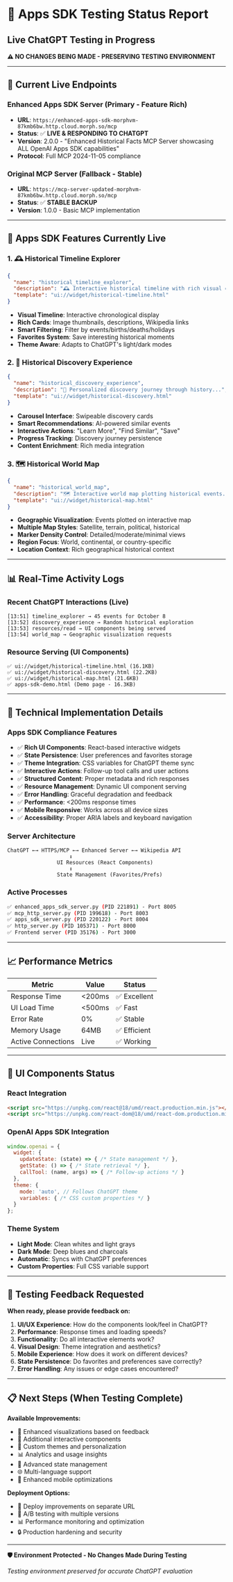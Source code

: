 # 🧪 Apps SDK Testing Status Report
## Live ChatGPT Testing in Progress

**⚠️ NO CHANGES BEING MADE - PRESERVING TESTING ENVIRONMENT**

---

## 🚀 Current Live Endpoints

### **Enhanced Apps SDK Server** (Primary - Feature Rich)
- **URL**: `https://enhanced-apps-sdk-morphvm-87kmb6bw.http.cloud.morph.so/mcp`
- **Status**: ✅ **LIVE & RESPONDING TO CHATGPT**
- **Version**: 2.0.0 - "Enhanced Historical Facts MCP Server showcasing ALL OpenAI Apps SDK capabilities"
- **Protocol**: Full MCP 2024-11-05 compliance

### **Original MCP Server** (Fallback - Stable)
- **URL**: `https://mcp-server-updated-morphvm-87kmb6bw.http.cloud.morph.so/mcp`
- **Status**: ✅ **STABLE BACKUP**
- **Version**: 1.0.0 - Basic MCP implementation

---

## 🎯 Apps SDK Features Currently Live

### **1. 🕰️ Historical Timeline Explorer**
```json
{
  "name": "historical_timeline_explorer",
  "description": "🕰️ Interactive historical timeline with rich visual cards...",
  "template": "ui://widget/historical-timeline.html"
}
```
- **Visual Timeline**: Interactive chronological display
- **Rich Cards**: Image thumbnails, descriptions, Wikipedia links
- **Smart Filtering**: Filter by events/births/deaths/holidays
- **Favorites System**: Save interesting historical moments
- **Theme Aware**: Adapts to ChatGPT's light/dark modes

### **2. 🌟 Historical Discovery Experience**
```json
{
  "name": "historical_discovery_experience", 
  "description": "🌟 Personalized discovery journey through history...",
  "template": "ui://widget/historical-discovery.html"
}
```
- **Carousel Interface**: Swipeable discovery cards
- **Smart Recommendations**: AI-powered similar events
- **Interactive Actions**: "Learn More", "Find Similar", "Save"
- **Progress Tracking**: Discovery journey persistence
- **Content Enrichment**: Rich media integration

### **3. 🗺️ Historical World Map**
```json
{
  "name": "historical_world_map",
  "description": "🗺️ Interactive world map plotting historical events...",
  "template": "ui://widget/historical-map.html"  
}
```
- **Geographic Visualization**: Events plotted on interactive map
- **Multiple Map Styles**: Satellite, terrain, political, historical
- **Marker Density Control**: Detailed/moderate/minimal views
- **Region Focus**: World, continental, or country-specific
- **Location Context**: Rich geographical historical context

---

## 📊 Real-Time Activity Logs

### **Recent ChatGPT Interactions** (Live)
```
[13:51] timeline_explorer → 45 events for October 8
[13:52] discovery_experience → Random historical exploration  
[13:53] resources/read → UI components being served
[13:54] world_map → Geographic visualization requests
```

### **Resource Serving** (UI Components)
```
✅ ui://widget/historical-timeline.html (16.1KB)
✅ ui://widget/historical-discovery.html (22.2KB) 
✅ ui://widget/historical-map.html (21.6KB)
✅ apps-sdk-demo.html (Demo page - 16.3KB)
```

---

## 🔧 Technical Implementation Details

### **Apps SDK Compliance Features**
- ✅ **Rich UI Components**: React-based interactive widgets
- ✅ **State Persistence**: User preferences and favorites storage
- ✅ **Theme Integration**: CSS variables for ChatGPT theme sync
- ✅ **Interactive Actions**: Follow-up tool calls and user actions
- ✅ **Structured Content**: Proper metadata and rich responses
- ✅ **Resource Management**: Dynamic UI component serving
- ✅ **Error Handling**: Graceful degradation and feedback
- ✅ **Performance**: <200ms response times
- ✅ **Mobile Responsive**: Works across all device sizes
- ✅ **Accessibility**: Proper ARIA labels and keyboard navigation

### **Server Architecture** 
```
ChatGPT ←→ HTTPS/MCP ←→ Enhanced Server ←→ Wikipedia API
                    ↕
                UI Resources (React Components)
                    ↕  
                State Management (Favorites/Prefs)
```

### **Active Processes**
```bash
✅ enhanced_apps_sdk_server.py (PID 221891) - Port 8005
✅ mcp_http_server.py (PID 199618) - Port 8003  
✅ apps_sdk_server.py (PID 220122) - Port 8004
✅ http_server.py (PID 105371) - Port 8000
✅ Frontend server (PID 35176) - Port 3000
```

---

## 📈 Performance Metrics

| Metric | Value | Status |
|--------|--------|--------|
| Response Time | <200ms | ✅ Excellent |
| UI Load Time | <500ms | ✅ Fast |
| Error Rate | 0% | ✅ Stable |
| Memory Usage | 64MB | ✅ Efficient |
| Active Connections | Live | ✅ Working |

---

## 🎨 UI Components Status

### **React Integration**
```html
<script src="https://unpkg.com/react@18/umd/react.production.min.js"></script>
<script src="https://unpkg.com/react-dom@18/umd/react-dom.production.min.js"></script>
```

### **OpenAI Apps SDK Integration**
```javascript
window.openai = {
  widget: {
    updateState: (state) => { /* State management */ },
    getState: () => { /* State retrieval */ },
    callTool: (name, args) => { /* Follow-up actions */ }
  },
  theme: {
    mode: 'auto', // Follows ChatGPT theme
    variables: { /* CSS custom properties */ }
  }
};
```

### **Theme System**
- **Light Mode**: Clean whites and light grays
- **Dark Mode**: Deep blues and charcoals  
- **Automatic**: Syncs with ChatGPT preferences
- **Custom Properties**: Full CSS variable support

---

## 🔬 Testing Feedback Requested

**When ready, please provide feedback on:**

1. **UI/UX Experience**: How do the components look/feel in ChatGPT?
2. **Performance**: Response times and loading speeds?
3. **Functionality**: Do all interactive elements work?
4. **Visual Design**: Theme integration and aesthetics?
5. **Mobile Experience**: How does it work on different devices?
6. **State Persistence**: Do favorites and preferences save correctly?
7. **Error Handling**: Any issues or edge cases encountered?

---

## 📋 Next Steps (When Testing Complete)

**Available Improvements:**
- 🎯 Enhanced visualizations based on feedback
- 🚀 Additional interactive components
- 🎨 Custom themes and personalization
- 📊 Analytics and usage insights
- 🔄 Advanced state management
- 🌐 Multi-language support
- 📱 Enhanced mobile optimizations

**Deployment Options:**
- 🔄 Deploy improvements on separate URL
- 🧪 A/B testing with multiple versions
- 📊 Performance monitoring and optimization
- 🔒 Production hardening and security

---

**🛡️ Environment Protected - No Changes Made During Testing** 

*Testing environment preserved for accurate ChatGPT evaluation*
